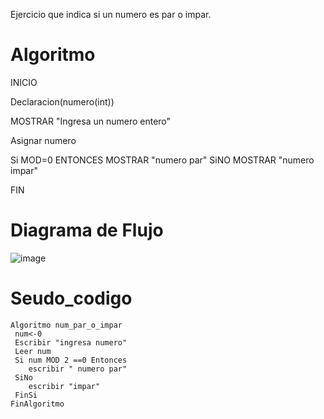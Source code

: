 Ejercicio que indica si un numero es par o impar.
# Algoritmo

INICIO

 Declaracion(numero(int))

 MOSTRAR "Ingresa un numero entero"
 
 Asignar numero
 
 Si MOD=0 ENTONCES
  MOSTRAR "numero par"
 SiNO 
  MOSTRAR "numero impar"

FIN
 
 
# Diagrama de Flujo
![image](https://user-images.githubusercontent.com/119319898/211168800-d7e10ff5-ed60-4c6c-84aa-685ca9908ba4.png)
 

# Seudo_codigo

    Algoritmo num_par_o_impar
	 num<-0
	 Escribir "ingresa numero"
	 Leer num
	 Si num MOD 2 ==0 Entonces
		escribir " numero par"
	 SiNo
		escribir "impar"
	 FinSi	
    FinAlgoritmo
